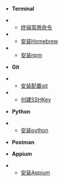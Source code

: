 * **Terminal**
* * [终端常用命令](terminal/终端常用命令.md)
* * [安装Homebrew](terminal/安装Homebrew.md)
* * [安装npm](terminal/安装npm.md)

* **Git**
* * [安装配置git](git/安装配置git.md)
* * [创建SSHKey](git/创建SSHKey.md)

* **Python**
* * [安装python](python/安装python.md)

* **Postman**

* **Appium**
* * [安装Appium](appium/安装Appium.md)